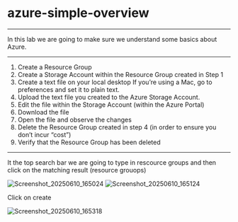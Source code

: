# azure-simple-overview
---
In this lab we are going to make sure we understand some basics about Azure. 

---

1. Create a Resource Group
2. Create a Storage Account within the Resource Group created in Step 1
3. Create a text file on your local desktop If you’re using a Mac, go to preferences and set it to plain text.
4. Upload the text file you created to the Azure Storage Account.
5. Edit the file within the Storage Account (within the Azure Portal)
6. Download the file
7. Open the file and observe the changes
8. Delete the Resource Group created in step 4 (in order to ensure you don’t incur “cost”)
9. Verify that the Resource Group has been deleted

---

It the top search bar we are going to type in rescource groups and then click on the matching result (resource grouops)

![Screenshot_20250610_165024](https://github.com/user-attachments/assets/f51aa1df-c2da-4fac-9b11-b33836e03773)
![Screenshot_20250610_165124](https://github.com/user-attachments/assets/1dd1b3a3-2be3-4aab-a15e-45b6127ccaf3)

Click on create 

![Screenshot_20250610_165318](https://github.com/user-attachments/assets/7d38685b-a4fd-428b-8dc6-969304bb83c2)


